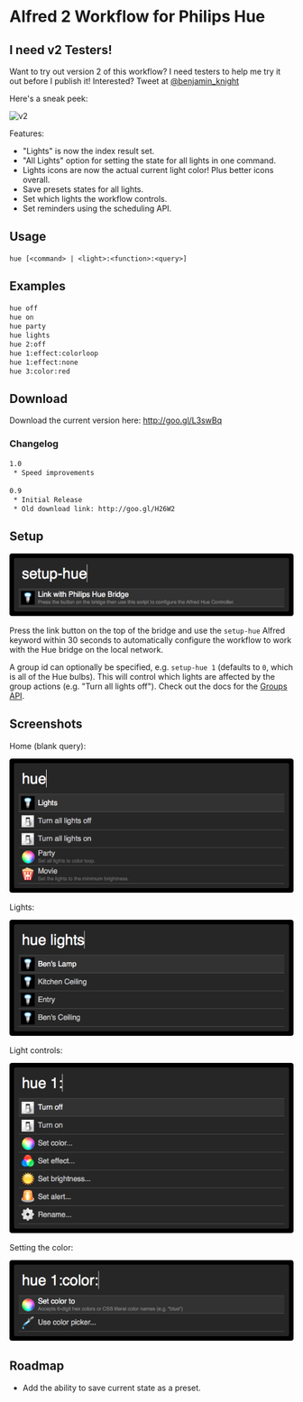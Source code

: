 # Alfred 2 Workflow for Philips Hue

## I need v2 Testers!

Want to try out version 2 of this workflow?  I need testers to help me try it out before I publish it!  Interested?  Tweet at [@benjamin_knight](https://twitter.com/benjamin_knight)

Here's a sneak peek:

![v2](http://cl.ly/image/0R2p2H0z2443/Screen%20Shot%202014-03-04%20at%209.32.11%20PM.png)

Features:

* "Lights" is now the index result set.
* "All Lights" option for setting the state for all lights in one command.
* Lights icons are now the actual current light color!  Plus better icons overall.
* Save presets states for all lights.
* Set which lights the workflow controls.
* Set reminders using the scheduling API.

## Usage

	hue [<command> | <light>:<function>:<query>]

## Examples

	hue off
	hue on
	hue party
	hue lights
	hue 2:off
	hue 1:effect:colorloop
	hue 1:effect:none
	hue 3:color:red

## Download

Download the current version here: http://goo.gl/L3swBq

### Changelog

	1.0
	 * Speed improvements
	
	0.9
	 * Initial Release
	 * Old download link: http://goo.gl/H26W2
 
## Setup

![Setup](/screenshots/setup.png)

Press the link button on the top of the bridge and use the `setup-hue` Alfred keyword within 30 seconds to automatically configure the workflow to work with the Hue bridge on the local network.

A group id can optionally be specified, e.g. `setup-hue 1` (defaults to `0`, which is all of the Hue bulbs).  This will control which lights are affected by the group actions (e.g. "Turn all lights off").  Check out the docs for the [Groups API](http://developers.meethue.com/2_groupsapi.html).

## Screenshots

Home (blank query):

![Home](/screenshots/home.png)

Lights:

![Lights](/screenshots/lights.png)

Light controls:

![Control](/screenshots/control.png)

Setting the color:

![Color](/screenshots/color.png)

## Roadmap

* Add the ability to save current state as a preset.
